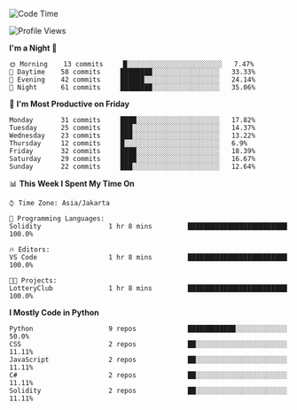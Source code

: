 <!--START_SECTION:waka-->
![Code Time](http://img.shields.io/badge/Code%20Time-972%20hrs%2012%20mins-blue)

![Profile Views](http://img.shields.io/badge/Profile%20Views-58-blue)

**I'm a Night 🦉** 

```text
🌞 Morning    13 commits     █░░░░░░░░░░░░░░░░░░░░░░░░   7.47% 
🌆 Daytime    58 commits     ████████░░░░░░░░░░░░░░░░░   33.33% 
🌃 Evening    42 commits     ██████░░░░░░░░░░░░░░░░░░░   24.14% 
🌙 Night      61 commits     ████████░░░░░░░░░░░░░░░░░   35.06%

```
📅 **I'm Most Productive on Friday** 

```text
Monday       31 commits     ████░░░░░░░░░░░░░░░░░░░░░   17.82% 
Tuesday      25 commits     ███░░░░░░░░░░░░░░░░░░░░░░   14.37% 
Wednesday    23 commits     ███░░░░░░░░░░░░░░░░░░░░░░   13.22% 
Thursday     12 commits     █░░░░░░░░░░░░░░░░░░░░░░░░   6.9% 
Friday       32 commits     ████░░░░░░░░░░░░░░░░░░░░░   18.39% 
Saturday     29 commits     ████░░░░░░░░░░░░░░░░░░░░░   16.67% 
Sunday       22 commits     ███░░░░░░░░░░░░░░░░░░░░░░   12.64%

```


📊 **This Week I Spent My Time On** 

```text
⌚︎ Time Zone: Asia/Jakarta

💬 Programming Languages: 
Solidity                 1 hr 8 mins         █████████████████████████   100.0%

🔥 Editors: 
VS Code                  1 hr 8 mins         █████████████████████████   100.0%

🐱‍💻 Projects: 
LotteryClub              1 hr 8 mins         █████████████████████████   100.0%

```

**I Mostly Code in Python** 

```text
Python                   9 repos             ████████████░░░░░░░░░░░░░   50.0% 
CSS                      2 repos             ██░░░░░░░░░░░░░░░░░░░░░░░   11.11% 
JavaScript               2 repos             ██░░░░░░░░░░░░░░░░░░░░░░░   11.11% 
C#                       2 repos             ██░░░░░░░░░░░░░░░░░░░░░░░   11.11% 
Solidity                 2 repos             ██░░░░░░░░░░░░░░░░░░░░░░░   11.11%

```



<!--END_SECTION:waka-->
